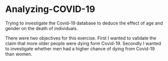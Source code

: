 # Analyzing-COVID-19
Trying to investigate the Covid-19 database to deduce the effect of age and gender on the death of individuals.

There were two objectives for this exercise. First I wanted to validate the claim that more older people were dying form Covid-19. 
Secondly I wanted to investigate whether men had a higher chance of dying from Covid-19 than women. 
